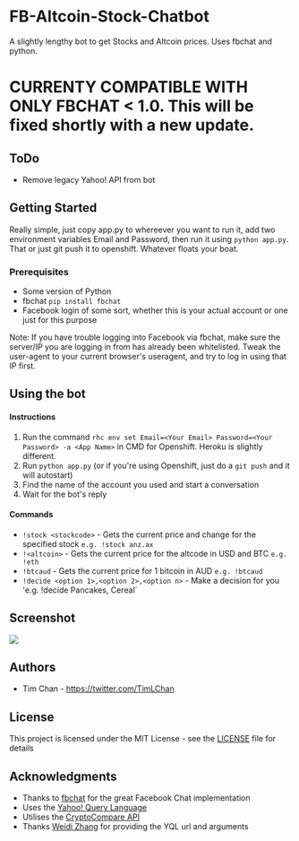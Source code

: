 # FB-Altcoin-Stock-Chatbot
A slightly lengthy bot to get Stocks and Altcoin prices. Uses fbchat and python.

# CURRENTY COMPATIBLE WITH ONLY FBCHAT < 1.0. This will be fixed shortly with a new update.

## ToDo
- Remove legacy Yahoo! API from bot


## Getting Started
Really simple, just copy app.py to whereever you want to run it, add two environment variables Email and Password, then run it using `python app.py`. That or just git push it to openshift. Whatever floats your boat.

### Prerequisites

* Some version of Python
* fbchat `pip install fbchat`
* Facebook login of some sort, whether this is your actual account or one just for this purpose

Note: If you have trouble logging into Facebook via fbchat, make sure the server/IP you are logging in from has already been whitelisted. Tweak the user-agent to your current browser's useragent, and try to log in using that IP first.



## Using the bot

#### Instructions

1. Run the command `rhc env set Email=<Your Email> Password=<Your Password> -a <App Name>` in CMD for Openshift. Heroku is slightly different.
2. Run `python app.py` (or if you're using Openshift, just do a `git push` and it will autostart)
3. Find the name of the account you used and start a conversation
4. Wait for the bot's reply
 
#### Commands
* `!stock <stockcode>` - Gets the current price and change for the specified stock `e.g. !stock anz.ax`
* `!<altcoin>` - Gets the current price for the altcode in USD and BTC `e.g. !eth`
* `!btcaud` - Gets the current price for 1 bitcoin in AUD `e.g. !btcaud`
* `!decide <option 1>,<option 2>,<option n>` - Make a decision for you 'e.g. !decide Pancakes, Cereal`

## Screenshot
![](http://i.imgur.com/T0YVCQn.png)


## Authors

* Tim Chan - https://twitter.com/TimLChan


## License

This project is licensed under the MIT License - see the [LICENSE](LICENSE) file for details

## Acknowledgments

* Thanks to [fbchat](https://github.com/carpedm20/fbchat) for the great Facebook Chat implementation
* Uses the [Yahoo! Query Language](https://developer.yahoo.com/yql/)
* Utilises the [CryptoCompare API](https://www.cryptocompare.com/api/)
* Thanks [Weidi Zhang](https://github.com/weidizhang/) for providing the YQL url and arguments
